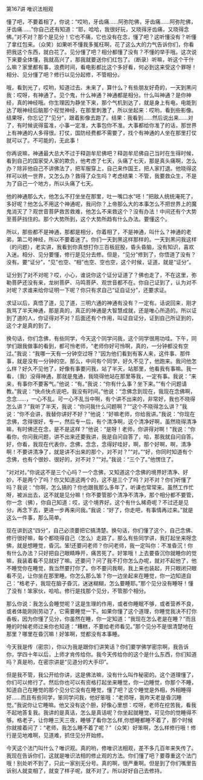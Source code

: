 第167讲 唯识法相观

懂了吧，不要着相了，你说：“哎哟，牙齿痛……阿弥陀佛，牙齿痛……阿弥陀佛，牙齿痛……”你自己还有知道：“耶，哈哈，我很好玩，又晓得牙齿痛，又晓得念佛。”对不对？那个是见分！它也不痛，它也没有在念，懂了吧？这听懂没有？听懂了拿红包来。（众笑）如果听不懂我多冤枉啊，花了这么大的力气告诉你们，你看把我这个东西，就白花了。见分懂了吧？相分都懂了没有？不懂的举手哦。这次说下来要全体懂，我就高兴了，那我就要送你们红包了。（断录）听嘛，听这个干什么嘛？家里都有事，浪费时间，看电影都比这个多好看，何必到这来受这个罪呀！相分、见分懂了吧？修行以见分起修，不管相分。

哦，看到光了，哎哟，知道过去、未来了，算什么？有些朋友好奇的，一天到黑问我：哎呀，有神通了。见个鬼，什么神通？神通都是相分。什么叫神通？是你神经，真的神经哦。你生理因为静坐下来，那个气机到达了，就是身上有电，电能到达了眼神经后脑那个视觉神经，在那里刺激了，所以坐起来：哎哟，看到些影像。结果呀，你忘记了“见分”，跟着影像去跑了。结果：我看到……然后说出来……对了，有时候说得蛮准，小事一定准，大事包你不准。大事都给你准了的话，那世界上有神通的人多得很。打仗，国防经费都不需要了，找个有神通的人坐在那里打仗就可以了。不可能的，无此事！

你再说嘛，神通最大总大不过于释迦牟尼佛吧？释迦牟尼佛自己当时在生得时候，看到自己的国家受人家的欺负，他考虑了七天，头痛了七天，那是真头痛啊，怎么办？除非他自己不讲佛法了，把军服穿上，自己来作国王，把人家打退。他晓得这样可以统一世界，又怎么办？救得了众生吗？考虑结果：不管，我要救众生，不是为了自己一个地方，所以头痛了七天。

他的神通那么大，他怎么不打坐坐在那里，吐一嘴口水“呸！”把敌人统统淹死了，多好呢？他怎么不用这个神通呢，我问你？上帝那么大的本事怎么不把世界上的魔鬼消灭了？观世音菩萨救苦救难，他怎么不来救这个？没有办法！中间还有个大势至菩萨挡住的。那个大势所到，这个大势所趋有什么办法。要懂这个。

所以，那些都不是神通，那都是相分，你着相了，不是神通，叫什么？神通的老弟，第二号神经，所以不要着迷了。你们一天到黑这样那样的。一天到黑问我这样（的问题），老实讲，我看到你真想打你三百板屁股，昏头昏脑，没有知识，喜欢入迷。相分、见分要懂，修行是见分去修。但是，“见分”修到了，你悟道了没有？没有。要“证分”，“见”也空、“相”也空、空也空，这个时候，证道，就是“证分”。

证分到了对不对呢？哎，小心，谁说你这个证分证道了？佛也走了，不在这里，弥勒菩萨还没有来，龙树菩萨、马鸣菩萨、观世音都不在。你自己证到了，认为对不对呢？求谁来给你证明一下呢？你只有求自己“证自证分”，还要求证。

求证以后，真悟了道，见了道，三明六通的神通有没有？一定有。话说回来，刚才我骂了半天神通，那是真的，真正的神通是大智慧成就，还是唯心所造的。所以证到了道的人，你证得对不对？后面还有个作用，叫证自证分，证到自己所证到的，这个才是真的到了。

换句话，你们念佛，有些同学，今天这个同学问我，这个同学很用功哇。下午，同学们跟我做事的看到，都可怜老师，“老师你好可怜啊，真的，一分钟都没有空过。”我说：“我哪一天有一分钟空过呀？”因为他们看到有客人来，这件事、那件事，就是没有一分钟的空。那么，中间有个同学，好久不见了，他跑来。我问他怎么样？好久不见他了，好像有事要问我，站了半天，站那里，他看我有事嘛。我一看，（我）没得神通，那就是鬼通，我晓得他站在那里等我，一定有事。我说：“来来，有事你不要客气。”他说：“有。”我说：“你有什么事？坐下来。”“有个问题请教。”我说：“快点快点说吧，我没有时间。”他说：“念佛念到现在，我现在念佛啊，念念……，一心不乱。可一心不乱当中啊，有个讲不出来的，非常好，我也不晓得怎么讲？”我听了半天，我说：“你问我什么问题啊？”“这个不晓得怎么讲？”我说：“你不会讲，我替你讲好不好？”他说：“好嘛老师，你给我讲。”我说：“你现在念佛，念得很好，专一，然后专一后，有个清净啊，这个清净好啊，虽然晓得清净嘛，有时佛还在念，是不是这样？”他说：“是呀！老师，你讲得对啊！”我说：“你看你，你问我问题，讲不出来还要我讲，我是自问自答了，哈，那我就自问自答。好，你看，我现在代表你，念佛，念念，念得好哇好，啊，那个好啊，啊，清净啊！不要讲清净了，就是讲不出来的那个，对不对？”“对。”“好，你同时知道有个念佛，也有个很妙、很好的，对不对？”“对。”我说：“三个了。”他愣住了。

“对对对。”你说这不是三个心吗？一个念佛，又知道这个念佛的境界好清净、好妙，不是两个了吗？你又知道这两个的，这不是三个了吗？对不对？你们听懂了吗？我说：“你啊，怎么搞的？你也跟我那么多年了，听课也常常来。虽然工作忙呀，被派出去，这不就是见分嘛！你不要管那个清净不清净，那个相分都不要管，你一念（佛），你自己知道：哎，这个境界好。这个有什么稀奇呢？不过还是见分。再念下去，更进一步再来问我。”我说：“好了，你走吧，有事情再过来。”就是这么一件事，那么简单。

现在讲到这“四分”，自己必须要把它搞清楚。换句话，你们懂了这个，自己念佛、修行很好嘛，每个都晓得自己（怎么）走路了。那么有些同学讲，我打起坐来呀念佛，就是想睡觉，昏沉。笨!还要问老师？你问老师，我一定叫你：不准昏沉！你有什么办法？只好把自己眼睛睁开，痛苦死了。好笨哦！上去要昏沉你就睡你的觉嘛，我装着看不见就好了嘛。还要问？问了我不打你怎么办呢，就对不起他了，他不睡觉你在睡觉，我当然要打你了。你不要问我啊，我上来也装起，开只眼闭只眼看不见，让你坐在那里睡。你怎么那么笨？你一边坐起来在睡觉，你一边知道自己：“格老子，我现在脑子昏沉，迷迷糊糊，怎么要睡耶。”那个见分没有睡呀！懂了没有！笨家伙，哈哈。修行是找那个见分，不管那个相分。

那么你说：我怎么会睡觉呢？这是生理的作用，或者你睡眠不够，或者营养不良，或者体能刚刚劳动了，它需要睡觉一下。如果你懂了这个道理，你睡觉我决不打你香板，因为你懂了见分，你虽然在睡，你一定知道：“我现在怎么老是在睡？”而且睡的时候老师过来你也知道：“糟糕，不要给老师看见。”那个见分不是很清楚地在那里？哪里在昏沉嘛！好笨啊，觉都没有本事睡。

今天我是传（密宗），你以为我是跟你们讲笑话？你们要学佛学密宗啊，我告诉你，学四十年以后，上师才肯传给你。我今天传给你的这个是什么东西，你们知道吗？真是哟，在密宗讲是“见道分的大手印”。

但是我不管，我公开给你讲，这是佛法嘛，没有什么叫作秘密的。这个道理懂了，你们可以修行了。然后你也可以有资格打起坐来睡觉，你一边睡觉，你那个不睡，知道自己在睡觉的那个见分它没有在睡觉，懂了吧？这个睡觉是外相，外相睡得好……而且有些同学，笨同学问我，他好笨哦：“老师呀，我昨天老是昏沉睡觉。”我说你让它睡嘛。他又没有这个胆，好像心里想：哎呀，老师在挖苦我，看我不起地答复我。我讲的是真话，怎么是真话呢？你坐起就睡觉，可见你的觉睡得不够。格老子，让你睡三天三夜，睡够了看你怎么样,你想睡都睡不着了，那个时候你就接着问了：“老师，我怎么睡不着了呢？”（众笑）好笨啊，怎么样修行哦！修行是见地难啊，见道难，抓住见分开始修。

今天这个法门叫什么？唯识观。真的哟，修唯识法相观，差不多几百年来失传了。我现在告诉你们，这就是唯识法相的修止观的方法。你们懂了吧？要尊重这个法门哦！别处听不到了，只此一家别无分号。真的啊，很严重啊。但是到了你们嘴里告诉别人就变相了，就变了样子呢，就不对了。所以好好自己去修持。
